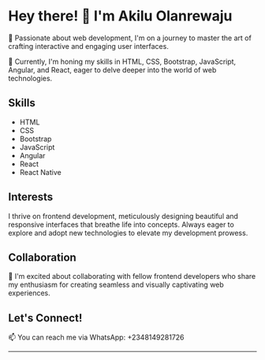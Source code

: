 # Hey there! 👋 I'm Akilu Olanrewaju

👀 Passionate about web development, I'm on a journey to master the art of crafting interactive and engaging user interfaces.

🌱 Currently, I'm honing my skills in HTML, CSS, Bootstrap, JavaScript, Angular, and React, eager to delve deeper into the world of web technologies.

## Skills

- HTML
- CSS
- Bootstrap
- JavaScript
- Angular
- React
- React Native

## Interests

I thrive on frontend development, meticulously designing beautiful and responsive interfaces that breathe life into concepts. Always eager to explore and adopt new technologies to elevate my development prowess.

## Collaboration

💞️ I'm excited about collaborating with fellow frontend developers who share my enthusiasm for creating seamless and visually captivating web experiences.

## Let's Connect!

📫 You can reach me via WhatsApp: +2348149281726

---

<!---
Iamoluberry/Iamoluberry is a ✨ special ✨ repository because its `README.md` (this file) appears on your GitHub profile.
You can click the Preview link to take a look at your changes.
--->
